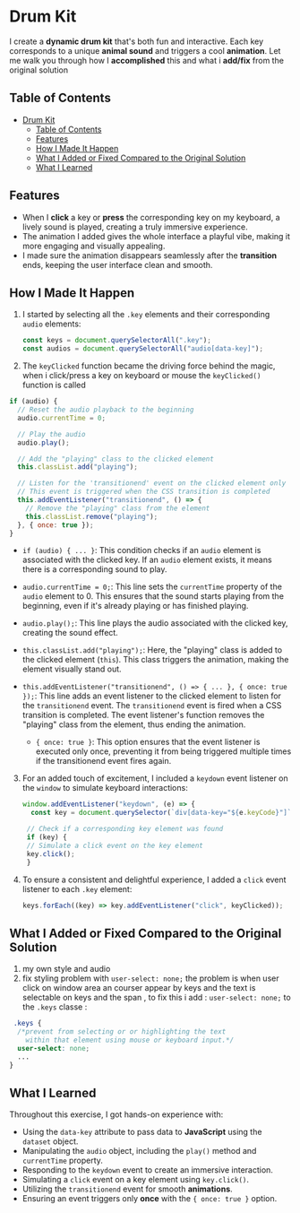
# Drum Kit

I create  a **dynamic drum kit** that's both fun and interactive.
Each key corresponds to a unique **animal sound** and triggers a cool **animation**.
Let me walk you through how I **accomplished** this and what i **add/fix** from the original solution

## Table of Contents
- [Drum Kit](#drum-kit)
  - [Table of Contents](#table-of-contents)
  - [Features](#features)
  - [How I Made It Happen](#how-i-made-it-happen)
  - [What I Added or Fixed Compared to the Original Solution](#what-i-added-or-fixed-compared-to-the-original-solution)
  - [What I Learned](#what-i-learned)


## Features

- When I **click** a key or **press** the corresponding key on my keyboard, a lively sound is played, creating a truly immersive experience.
- The animation I added gives the whole interface a playful vibe, making it more engaging and visually appealing.
- I made sure the animation disappears seamlessly after the **transition** ends, keeping the user interface clean and smooth.

## How I Made It Happen

1. I started by selecting all the `.key` elements and their corresponding `audio` elements:

   ```javascript
   const keys = document.querySelectorAll(".key");
   const audios = document.querySelectorAll("audio[data-key]");
   ```

2. The `keyClicked` function became the driving force behind the magic, when i click/press a key on keyboard or mouse the `keyClicked()` function is called

  ```javascript
  if (audio) {
    // Reset the audio playback to the beginning
    audio.currentTime = 0;

    // Play the audio
    audio.play();

    // Add the "playing" class to the clicked element
    this.classList.add("playing");

    // Listen for the 'transitionend' event on the clicked element only 'once'
    // This event is triggered when the CSS transition is completed
    this.addEventListener("transitionend", () => {
      // Remove the "playing" class from the element
      this.classList.remove("playing");
    }, { once: true });
  }
  ```

- `if (audio) { ... }`: This condition checks if an `audio` element is associated with the clicked key. If an `audio` element exists, it means there is a corresponding sound to play.

- `audio.currentTime = 0;`: This line sets the `currentTime` property of the `audio` element to 0. This ensures that the sound starts playing from the beginning, even if it's already playing or has finished playing.

- `audio.play();`: This line plays the audio associated with the clicked key, creating the sound effect.

- `this.classList.add("playing");`: Here, the "playing" class is added to the clicked element (`this`). This class triggers the animation, making the element visually stand out.

- `this.addEventListener("transitionend", () => { ... }, { once: true });`: This line adds an event listener to the clicked element to listen for the `transitionend` event. The `transitionend` event is fired when a CSS transition is completed. The event listener's function removes the "playing" class from the element, thus ending the animation.

  - `{ once: true }`: This option ensures that the event listener is executed only once, preventing it from being triggered multiple times if the transitionend event fires again.

3. For an added touch of excitement, I included a `keydown` event listener on the `window` to simulate keyboard interactions:

   ```javascript
   window.addEventListener("keydown", (e) => {
     const key = document.querySelector(`div[data-key="${e.keyCode}"]`);

    // Check if a corresponding key element was found
    if (key) {
    // Simulate a click event on the key element
    key.click();
    }
   ```

4. To ensure a consistent and delightful experience, I added a `click` event listener to each `.key` element:

   ```javascript
   keys.forEach((key) => key.addEventListener("click", keyClicked));
   ```

## What I Added or Fixed Compared to the Original Solution

1. my own style and audio
2. fix styling problem with `user-select: none;`
     the problem is when user click on window area an courser appear by keys and the text is selectable on keys and the span ,
     to fix this i add : `user-select: none;` to the `.keys` classe :

```css
 .keys {
  /*prevent from selecting or or highlighting the text
    within that element using mouse or keyboard input.*/
  user-select: none;
  ...
}
```

## What I Learned

Throughout this exercise, I got hands-on experience with:

- Using the `data-key` attribute to pass data to **JavaScript** using the `dataset` object.
- Manipulating the `audio` object, including the `play()` method and `currentTime` property.
- Responding to the `keydown` event to create an immersive interaction.
- Simulating a `click` event on a key element using `key.click()`.
- Utilizing the `transitionend` event for smooth **animations**.
- Ensuring an event triggers only **once** with the `{ once: true }` option.
